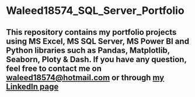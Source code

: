 # Waleed18574_SQL_Server_Portfolio
## This repository contains my portfolio projects using MS Excel, MS SQL Server, MS Power BI and Python libraries such as Pandas, Matplotlib, Seaborn, Ploty & Dash. If you have any question, feel free to contact me on waleed18574@hotmail.com or through [my LinkedIn page](https://www.linkedin.com/in/waleed-abdulla-b00155a1/)
